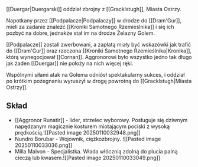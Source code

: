 [[Duergar|Duergarski]] oddział zbrojny z [[Gracklstugh]], Miasta Ostrzy.

Napotkany przez [[Podpalacze|Podpalaczy]] w drodze do [[Dram'Gur]], mieli za zadanie znaleźć [[Kroniki Samotnego Rzemieślnika]] i się ich pozbyć na dobre, jednakże stał im na drodze Żelazny Golem.

[[Podpalacze]] zostali zwerbowani, a zapłatą miały być wskazówki jak trafić do [[Dram'Gur]] oraz rzeczona [[Kroniki Samotnego Rzemieślnika|Kronika]], którą wynegocjował [[Cornan]].  Aggronorowi było wszystko jedno tak długo jak żaden [[Duergar]] nie położy na nich więcej ręki.

Wspólnymi siłami atak na Golema odniósł spektakularny sukces, i oddział po krótkim pożegnaniu wyruszył w drogę powrotną do [[Gracklstugh|Miasta Ostrzy]].

## Skład
- [[Aggronor Runatir]] - lider, strzelec wyborowy.  Posługuje się dziwnym napędzanym magicznie kosturem miotającym pociski z wysoką prędkością.![[Pasted image 20250110032948.png]]
- Nundro Borubar - Wojownik, ciężkozbrojny. ![[Pasted image 20250110033036.png]]
- Milla Malvon - Specjalistka. Włada włócznią zdolną do plucia palną cieczą lub kwasem.![[Pasted image 20250110033049.png]]

